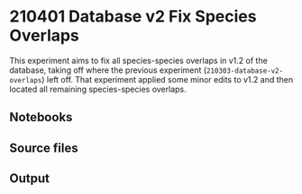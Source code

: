 # 210401 Database v2 Fix Species Overlaps

This experiment aims to fix all species-species overlaps in v1.2 of the database, taking off where the previous experiment (`210303-database-v2-overlaps`) left off.
That experiment applied some minor edits to v1.2 and then located all remaining species-species overlaps.


## Notebooks


## Source files


## Output

